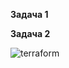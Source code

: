 **Задача 1**  



**Задача 2**  

![terraform](https://user-images.githubusercontent.com/26553608/174750325-0f6dc508-52c5-4a3f-a7ca-370b7f840c90.PNG)

